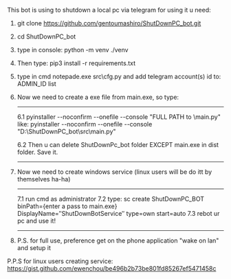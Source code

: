 
This bot is using to shutdown a local pc via telegram for using it u need:

1) git clone https://github.com/gentoumashiro/ShutDownPC_bot.git
2) cd ShutDownPC_bot
3) type in console: python -m venv ./venv
4) Then type: pip3 install -r requirements.txt
5) type in cmd notepade.exe src\cfg.py and add telegram account(s) id to: ADMIN_ID list
6) Now we need to create a exe file from main.exe, so type:
	____________________________
	6.1 pyinstaller --noconfirm --onefile --console "FULL PATH to \main.py"
	like: pyinstaller --noconfirm --onefile --console "D:\ShutDownPC_bot\src\main.py"

	6.2 Then u can delete ShutDownPc_bot folder EXCEPT main.exe in dist folder. Save it.
	____________________________

7) Now we need to create windows service (linux users will be do itt by themselves ha-ha)
	____________________________
	7.1 run cmd as administrator
	7.2 type: sc create ShutDownPC_BOT binPath={enter a pass to main.exe} DisplayName=″ShutDownBotService″ type=own start=auto
	7.3 rebot ur pc and use it!
	____________________________

5) P.S. for full use, preference get on the phone application "wake on lan" and setup it

P.P.S for linux users creating service: https://gist.github.com/ewenchou/be496b2b73be801fd85267ef5471458c
